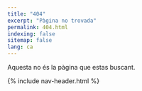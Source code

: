 ```yaml
---
title: "404"
excerpt: "Pàgina no trovada"
permalink: 404.html
indexing: false
sitemap: false
lang: ca
---
```


Aquesta no és la pàgina que estas buscant.

{% include nav-header.html %}
